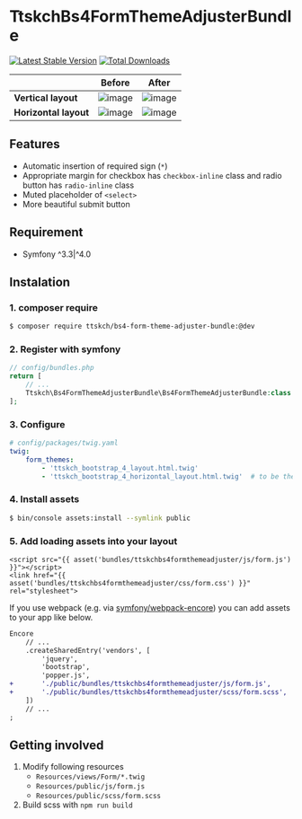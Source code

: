 # TtskchBs4FormThemeAdjusterBundle

[![Latest Stable Version](https://poser.pugx.org/ttskch/bs4-form-theme-adjuster-bundle/v/stable)](https://packagist.org/packages/ttskch/bs4-form-theme-adjuster-bundle)
[![Total Downloads](https://poser.pugx.org/ttskch/bs4-form-theme-adjuster-bundle/downloads)](https://packagist.org/packages/ttskch/bs4-form-theme-adjuster-bundle)

| | Before | After |
| --- | --- | --- |
| **Vertical layout** | ![image](https://user-images.githubusercontent.com/4360663/34511770-44b318d8-f0a1-11e7-92aa-e49a70d968ac.png) | ![image](https://user-images.githubusercontent.com/4360663/34511793-6dd2c5ba-f0a1-11e7-8b97-8d84f2bb1725.png) |
| **Horizontal layout** | ![image](https://user-images.githubusercontent.com/4360663/34511756-29962662-f0a1-11e7-8777-cfc1b318d804.png) | ![image](https://user-images.githubusercontent.com/4360663/34511720-e0633732-f0a0-11e7-8981-b1b8ed07754b.png) |

## Features

* Automatic insertion of required sign (`*`)
* Appropriate margin for checkbox has `checkbox-inline` class and radio button has `radio-inline` class
* Muted placeholder of `<select>`
* More beautiful submit button

## Requirement

* Symfony ^3.3|^4.0

## Instalation

### 1. composer require

```bash
$ composer require ttskch/bs4-form-theme-adjuster-bundle:@dev
```

### 2. Register with symfony

```php
// config/bundles.php
return [
    // ...
    Ttskch\Bs4FormThemeAdjusterBundle\Bs4FormThemeAdjusterBundle:class => ['all' => true],
];
```

### 3. Configure

```yaml
# config/packages/twig.yaml
twig:
    form_themes:
        - 'ttskch_bootstrap_4_layout.html.twig'
        - 'ttskch_bootstrap_4_horizontal_layout.html.twig'  # to be the default theme
```

### 4. Install assets

```bash
$ bin/console assets:install --symlink public
```

### 5. Add loading assets into your layout

```twig
<script src="{{ asset('bundles/ttskchbs4formthemeadjuster/js/form.js') }}"></script>
<link href="{{ asset('bundles/ttskchbs4formthemeadjuster/css/form.css') }}" rel="stylesheet">
```

If you use webpack (e.g. via [symfony/webpack-encore](https://github.com/symfony/webpack-encore)) you can add assets to your app like below.

```diff
Encore
    // ...
    .createSharedEntry('vendors', [
        'jquery',
        'bootstrap',
        'popper.js',
+       './public/bundles/ttskchbs4formthemeadjuster/js/form.js',
+       './public/bundles/ttskchbs4formthemeadjuster/scss/form.scss',
    ])
    // ...
;
```

## Getting involved

1. Modify following resources
    * `Resources/views/Form/*.twig`
    * `Resources/public/js/form.js`
    * `Resources/public/scss/form.scss`
1. Build scss with `npm run build`
